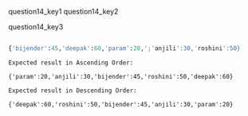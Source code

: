 question14_key1
question14_key2



question14_key3
```python

{'bijender':45,'deepak':60,'param':20,';'anjili':30,'roshini':50}
 ```

```
Expected result in Ascending Order:

{'param':20,'anjili':30,'bijender':45,'roshini':50,'deepak':60}
```
```
Expected result in Descending Order:

{'deepak':60,'roshini':50,'bijender':45,'anjili':30,'param':20}
```

